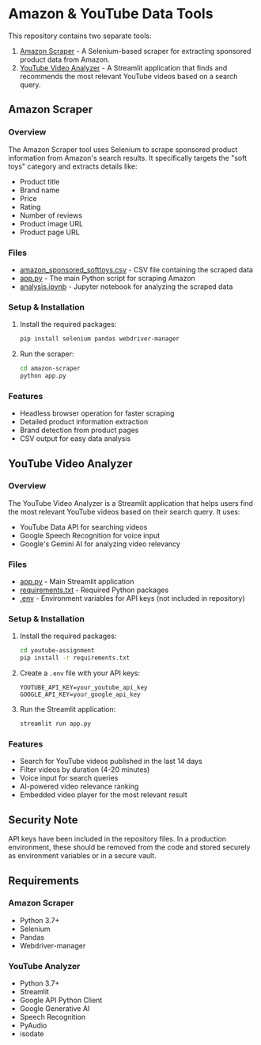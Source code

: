 # Amazon & YouTube Data Tools

This repository contains two separate tools:

1. [Amazon Scraper](#amazon-scraper) - A Selenium-based scraper for extracting sponsored product data from Amazon.
2. [YouTube Video Analyzer](#youtube-video-analyzer) - A Streamlit application that finds and recommends the most relevant YouTube videos based on a search query.

## Amazon Scraper

### Overview

The Amazon Scraper tool uses Selenium to scrape sponsored product information from Amazon's search results. It specifically targets the "soft toys" category and extracts details like:

- Product title
- Brand name
- Price
- Rating
- Number of reviews
- Product image URL
- Product page URL

### Files

- [amazon_sponsored_softtoys.csv](amazon-scraper/amazon_sponsored_softtoys.csv) - CSV file containing the scraped data
- [app.py](amazon-scraper/app.py) - The main Python script for scraping Amazon
- [analysis.ipynb](amazon-scraper/analysis.ipynb) - Jupyter notebook for analyzing the scraped data

### Setup & Installation

1. Install the required packages:
   ```bash
   pip install selenium pandas webdriver-manager
   ```

2. Run the scraper:
   ```bash
   cd amazon-scraper
   python app.py
   ```

### Features

- Headless browser operation for faster scraping
- Detailed product information extraction
- Brand detection from product pages
- CSV output for easy data analysis

## YouTube Video Analyzer

### Overview

The YouTube Video Analyzer is a Streamlit application that helps users find the most relevant YouTube videos based on their search query. It uses:

- YouTube Data API for searching videos
- Google Speech Recognition for voice input
- Google's Gemini AI for analyzing video relevancy

### Files

- [app.py](youtube-assignment/app.py) - Main Streamlit application
- [requirements.txt](youtube-assignment/requirements.txt) - Required Python packages
- [.env](youtube-assignment/.env) - Environment variables for API keys (not included in repository)

### Setup & Installation

1. Install the required packages:
   ```bash
   cd youtube-assignment
   pip install -r requirements.txt
   ```

2. Create a `.env` file with your API keys:
   ```
   YOUTUBE_API_KEY=your_youtube_api_key
   GOOGLE_API_KEY=your_google_api_key
   ```

3. Run the Streamlit application:
   ```bash
   streamlit run app.py
   ```

### Features

- Search for YouTube videos published in the last 14 days
- Filter videos by duration (4-20 minutes)
- Voice input for search queries
- AI-powered video relevance ranking
- Embedded video player for the most relevant result

## Security Note

API keys have been included in the repository files. In a production environment, these should be removed from the code and stored securely as environment variables or in a secure vault.

## Requirements

### Amazon Scraper
- Python 3.7+
- Selenium
- Pandas
- Webdriver-manager

### YouTube Analyzer
- Python 3.7+
- Streamlit
- Google API Python Client
- Google Generative AI
- Speech Recognition
- PyAudio
- isodate